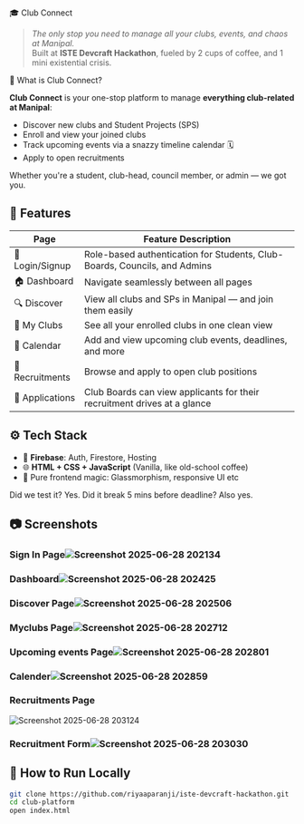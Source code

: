 🎓 Club Connect

> _The only stop you need to manage all your clubs, events, and chaos at Manipal._  
> Built at **ISTE Devcraft Hackathon**, fueled by 2 cups of coffee,  and 1 mini existential crisis.


 🧠 What is Club Connect?

**Club Connect** is your one-stop platform to manage **everything club-related at Manipal**:
- Discover new clubs and Student Projects (SPS)
- Enroll and view your joined clubs
- Track upcoming events via a snazzy timeline calendar 🗓️
- Apply to open recruitments

Whether you're a student, club-head, council member, or admin — we got you.

## 🚀 Features

| Page        | Feature Description                                                                 |
|-------------|--------------------------------------------------------------------------------------|
| 🔐 Login/Signup | Role-based authentication for Students, Club-Boards, Councils, and Admins        |
| 🏠 Dashboard   | Navigate seamlessly between all pages                                            |
| 🔍 Discover    | View all clubs and SPs in Manipal — and join them easily                          |
| 📁 My Clubs    | See all your enrolled clubs in one clean view                                    |
| 📆 Calendar    | Add and view upcoming club events, deadlines, and more                            |
| 📝 Recruitments| Browse and apply to open club positions                                           |
| 🧾 Applications| Club Boards can view applicants for their recruitment drives at a glance          |


## ⚙️ Tech Stack

- 🧠 **Firebase**: Auth, Firestore, Hosting
- 🌐 **HTML + CSS + JavaScript** (Vanilla, like old-school coffee)
- 🎨 Pure frontend magic: Glassmorphism, responsive UI etc

Did we test it? Yes. Did it break 5 mins before deadline? Also yes. 

## 📷 Screenshots

### Sign In Page![Screenshot 2025-06-28 202134](https://github.com/user-attachments/assets/a8a4a829-53ae-4d48-835e-9d44556ddb53)
### Dashboard![Screenshot 2025-06-28 202425](https://github.com/user-attachments/assets/ad50cc35-38e3-4cad-b91a-fe8802fe44c2)
### Discover Page![Screenshot 2025-06-28 202506](https://github.com/user-attachments/assets/db99587f-00e4-4893-8c15-58b5585b5292)
### Myclubs Page![Screenshot 2025-06-28 202712](https://github.com/user-attachments/assets/c9bf2b59-a66b-48d9-a8ab-2487a9410f33)
### Upcoming events Page![Screenshot 2025-06-28 202801](https://github.com/user-attachments/assets/770009d5-8fbe-425e-886c-1cc897739c1e)
### Calender![Screenshot 2025-06-28 202859](https://github.com/user-attachments/assets/15531209-3aea-469e-b0e9-374ba7b5dfab)
### Recruitments Page
![Screenshot 2025-06-28 203124](https://github.com/user-attachments/assets/66db5375-36ee-43ab-a06b-84007cc1afa1)
### Recruitment Form![Screenshot 2025-06-28 203030](https://github.com/user-attachments/assets/514b7d20-af58-4319-9288-1e016fe1eb73)



## 🏁 How to Run Locally

```bash
git clone https://github.com/riyaaparanji/iste-devcraft-hackathon.git
cd club-platform
open index.html

